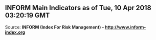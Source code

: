## INFORM Main Indicators as of Tue, 10 Apr 2018 03:20:19 GMT

Source: **INFORM (Index For Risk Management) - http://www.inform-index.org**